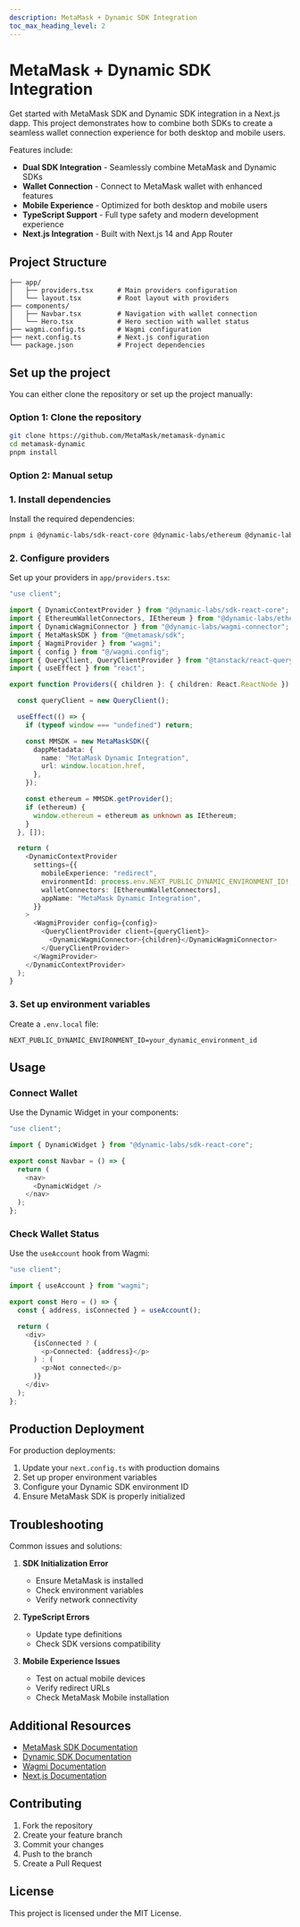 ```yaml
---
description: MetaMask + Dynamic SDK Integration
toc_max_heading_level: 2
---
```


# MetaMask + Dynamic SDK Integration

Get started with MetaMask SDK and Dynamic SDK integration in a Next.js dapp. This project demonstrates how to combine both SDKs to create a seamless wallet connection experience for both desktop and mobile users.

Features include:

- **Dual SDK Integration** - Seamlessly combine MetaMask and Dynamic SDKs
- **Wallet Connection** - Connect to MetaMask wallet with enhanced features
- **Mobile Experience** - Optimized for both desktop and mobile users
- **TypeScript Support** - Full type safety and modern development experience
- **Next.js Integration** - Built with Next.js 14 and App Router

## Project Structure

```
├── app/
│   ├── providers.tsx      # Main providers configuration
│   └── layout.tsx         # Root layout with providers
├── components/
│   ├── Navbar.tsx         # Navigation with wallet connection
│   └── Hero.tsx           # Hero section with wallet status
├── wagmi.config.ts        # Wagmi configuration
├── next.config.ts         # Next.js configuration
└── package.json           # Project dependencies
```

## Set up the project

You can either clone the repository or set up the project manually:

### Option 1: Clone the repository

```bash
git clone https://github.com/MetaMask/metamask-dynamic
cd metamask-dynamic
pnpm install
```

### Option 2: Manual setup

### 1. Install dependencies

Install the required dependencies:

```bash
pnpm i @dynamic-labs/sdk-react-core @dynamic-labs/ethereum @dynamic-labs/wagmi-connector wagmi viem @tanstack/react-query
```

### 2. Configure providers

Set up your providers in `app/providers.tsx`:

```typescript
"use client";

import { DynamicContextProvider } from "@dynamic-labs/sdk-react-core";
import { EthereumWalletConnectors, IEthereum } from "@dynamic-labs/ethereum";
import { DynamicWagmiConnector } from "@dynamic-labs/wagmi-connector";
import { MetaMaskSDK } from "@metamask/sdk";
import { WagmiProvider } from "wagmi";
import { config } from "@/wagmi.config";
import { QueryClient, QueryClientProvider } from "@tanstack/react-query";
import { useEffect } from "react";

export function Providers({ children }: { children: React.ReactNode }) {

  const queryClient = new QueryClient();

  useEffect(() => {
    if (typeof window === "undefined") return;

    const MMSDK = new MetaMaskSDK({
      dappMetadata: {
        name: "MetaMask Dynamic Integration",
        url: window.location.href,
      },
    });

    const ethereum = MMSDK.getProvider();
    if (ethereum) {
      window.ethereum = ethereum as unknown as IEthereum;
    }
  }, []);

  return (
    <DynamicContextProvider
      settings={{
        mobileExperience: "redirect",
        environmentId: process.env.NEXT_PUBLIC_DYNAMIC_ENVIRONMENT_ID!,
        walletConnectors: [EthereumWalletConnectors],
        appName: "MetaMask Dynamic Integration",
      }}
    >
      <WagmiProvider config={config}>
        <QueryClientProvider client={queryClient}>
          <DynamicWagmiConnector>{children}</DynamicWagmiConnector>
        </QueryClientProvider>
      </WagmiProvider>
    </DynamicContextProvider>
  );
}
```

### 3. Set up environment variables

Create a `.env.local` file:

```
NEXT_PUBLIC_DYNAMIC_ENVIRONMENT_ID=your_dynamic_environment_id
```

## Usage

### Connect Wallet

Use the Dynamic Widget in your components:

```typescript
"use client";

import { DynamicWidget } from "@dynamic-labs/sdk-react-core";

export const Navbar = () => {
  return (
    <nav>
      <DynamicWidget />
    </nav>
  );
};
```

### Check Wallet Status

Use the `useAccount` hook from Wagmi:

```typescript
"use client";

import { useAccount } from "wagmi";

export const Hero = () => {
  const { address, isConnected } = useAccount();

  return (
    <div>
      {isConnected ? (
        <p>Connected: {address}</p>
      ) : (
        <p>Not connected</p>
      )}
    </div>
  );
};
```

## Production Deployment

For production deployments:

1. Update your `next.config.ts` with production domains
2. Set up proper environment variables
3. Configure your Dynamic SDK environment ID
4. Ensure MetaMask SDK is properly initialized

## Troubleshooting

Common issues and solutions:

1. **SDK Initialization Error**

   - Ensure MetaMask is installed
   - Check environment variables
   - Verify network connectivity

2. **TypeScript Errors**

   - Update type definitions
   - Check SDK versions compatibility

3. **Mobile Experience Issues**
   - Test on actual mobile devices
   - Verify redirect URLs
   - Check MetaMask Mobile installation

## Additional Resources

- [MetaMask SDK Documentation](https://docs.metamask.io/guide/sdk.html)
- [Dynamic SDK Documentation](https://docs.dynamic.xyz/)
- [Wagmi Documentation](https://wagmi.sh/)
- [Next.js Documentation](https://nextjs.org/docs)

## Contributing

1. Fork the repository
2. Create your feature branch
3. Commit your changes
4. Push to the branch
5. Create a Pull Request

## License

This project is licensed under the MIT License.
